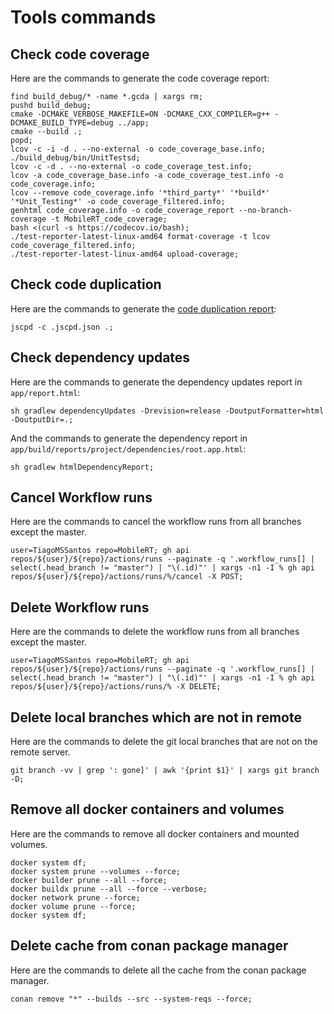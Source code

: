 # Tools commands

## Check code coverage

Here are the commands to generate the code coverage report:

```shell
find build_debug/* -name *.gcda | xargs rm;
pushd build_debug;
cmake -DCMAKE_VERBOSE_MAKEFILE=ON -DCMAKE_CXX_COMPILER=g++ -DCMAKE_BUILD_TYPE=debug ../app;
cmake --build .;
popd;
lcov -c -i -d . --no-external -o code_coverage_base.info;
./build_debug/bin/UnitTestsd;
lcov -c -d . --no-external -o code_coverage_test.info;
lcov -a code_coverage_base.info -a code_coverage_test.info -o code_coverage.info;
lcov --remove code_coverage.info '*third_party*' '*build*' '*Unit_Testing*' -o code_coverage_filtered.info;
genhtml code_coverage.info -o code_coverage_report --no-branch-coverage -t MobileRT_code_coverage;
bash <(curl -s https://codecov.io/bash);
./test-reporter-latest-linux-amd64 format-coverage -t lcov code_coverage_filtered.info;
./test-reporter-latest-linux-amd64 upload-coverage;
```

## Check code duplication

Here are the commands to generate the
[code duplication report](https://github.com/kucherenko/jscpd/blob/master/packages/jscpd/README.md):

```shell
jscpd -c .jscpd.json .;
```

## Check dependency updates

Here are the commands to generate the dependency updates report in `app/report.html`:

```shell
sh gradlew dependencyUpdates -Drevision=release -DoutputFormatter=html -DoutputDir=.;
```

And the commands to generate the dependency report in `app/build/reports/project/dependencies/root.app.html`:

```shell
sh gradlew htmlDependencyReport;
```

## Cancel Workflow runs

Here are the commands to cancel the workflow runs from all branches except the master.

```shell
user=TiagoMSSantos repo=MobileRT; gh api repos/${user}/${repo}/actions/runs --paginate -q '.workflow_runs[] | select(.head_branch != "master") | "\(.id)"' | xargs -n1 -I % gh api repos/${user}/${repo}/actions/runs/%/cancel -X POST;
```

## Delete Workflow runs

Here are the commands to delete the workflow runs from all branches except the master.

```shell
user=TiagoMSSantos repo=MobileRT; gh api repos/${user}/${repo}/actions/runs --paginate -q '.workflow_runs[] | select(.head_branch != "master") | "\(.id)"' | xargs -n1 -I % gh api repos/${user}/${repo}/actions/runs/% -X DELETE;
```

## Delete local branches which are not in remote

Here are the commands to delete the git local branches that are not on the remote server.

```shell
git branch -vv | grep ': gone]' | awk '{print $1}' | xargs git branch -D;
```

## Remove all docker containers and volumes

Here are the commands to remove all docker containers and mounted volumes.

```shell
docker system df;
docker system prune --volumes --force;
docker builder prune --all --force;
docker buildx prune --all --force --verbose;
docker network prune --force;
docker volume prune --force;
docker system df;
```

## Delete cache from conan package manager

Here are the commands to delete all the cache from the conan package manager.

```shell
conan remove "*" --builds --src --system-reqs --force;
```
